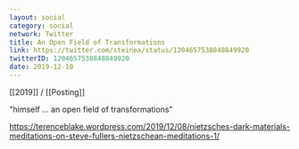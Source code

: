 ```yaml
---
layout: social
category: social
network: Twitter
title: An Open Field of Transformations
link: https://twitter.com/steinea/status/1204657538848849920
twitterID: 1204657538848849920
date: 2019-12-10
---
```


[[2019]] / [[Posting]]

"himself ... an open field of transformations"

<https://terenceblake.wordpress.com/2019/12/08/nietzsches-dark-materials-meditations-on-steve-fullers-nietzschean-meditations-1/>
